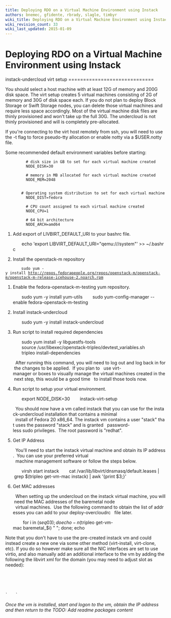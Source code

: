 ```yaml
---
title: Deploying RDO on a Virtual Machine Environment using Instack
authors: bnemec, gfidente, rbrady, slagle, timbyr
wiki_title: Deploying RDO on a Virtual Machine Environment using Instack
wiki_revision_count: 33
wiki_last_updated: 2015-01-09
---
```


# Deploying RDO on a Virtual Machine Environment using Instack

instack-undercloud virt setup =============================

You should select a host machine with at least 12G of memory and 200G disk space. The virt setup creates 5 virtual machines consisting of 2G of memory and 30G of disk space each. If you do not plan to deploy Block Storage or Swift Storage nodes, you can delete those virtual machines and require less space accordingly. Most of the virtual machine disk files are thinly provisioned and won't take up the full 30G. The undercloud is not thinly provisioned and will is completely pre-allocated.

If you're connecting to the virt host remotely from ssh, you will need to use the -t flag to force pseudo-tty allocation or enable notty via a $USER.notty file.

Some recommended default environment variables before starting:

             # disk size in GB to set for each virtual machine created
             NODE_DISK=30

             # memory in MB allocated for each virtual machine created
             NODE_MEM=2048

             # Operating system distribution to set for each virtual machine created
             NODE_DIST=fedora

             # CPU count assigned to each virtual machine created
             NODE_CPU=1

             # 64 bit architecture
             NODE_ARCH=amd64

1. Add export of LIVBIRT_DEFAULT_URI to your bashrc file.

             echo 'export LIBVIRT_DEFAULT_URI="qemu:///system"' >> ~/.bashrc

1. Install the openstack-m repository

`       sudo yum -y install `[`http://repos.fedorapeople.org/repos/openstack-m/openstack-m/openstack-m-release-icehouse-2.noarch.rpm`](http://repos.fedorapeople.org/repos/openstack-m/openstack-m/openstack-m-release-icehouse-2.noarch.rpm)

1. Enable the fedora-openstack-m-testing yum repository.

             sudo yum -y install yum-utils
             sudo yum-config-manager --enable fedora-openstack-m-testing

1. Install instack-undercloud

             sudo yum -y install instack-undercloud

1. Run script to install required dependencies

             sudo yum install -y libguestfs-tools
             source /usr/libexec/openstack-tripleo/devtest_variables.sh
             tripleo install-dependencies

        After running this command, you will need to log out and log back in for the changes to be applied.  If you plan to
        use virt-manager or boxes to visually manage the virtual machines created in the next step, this would be a good time
        to install those tools now.

1. Run script to setup your virtual environment.

             export NODE_DISK=30
             instack-virt-setup

        You should now have a vm called instack that you can use for the instack-undercloud installation that contains a minimal
        install of Fedora 20 x86_64. The instack vm contains a user "stack" that uses the password "stack" and is granted
        password-less sudo privileges.  The root password is "redhat".

1. Get IP Address

        You'll need to start the instack virtual machine and obtain its IP address.  You can use your preferred virtual
        machine management software or follow the steps below.

             virsh start instack
             cat /var/lib/libvirt/dnsmasq/default.leases | grep $(tripleo get-vm-mac instack) | awk '{print $3;}'

1. Get MAC addresses

        When setting up the undercloud on the instack virtual machine, you will need the MAC addresses of the baremetal node
        virtual machines.  Use the following command to obtain the list of addresses you can add to your deploy-overcloudrc
        file later.

              for i in $(seq 0 3); do echo -n $(tripleo get-vm-mac baremetal_$i) " "; done; echo

Note that you don't have to use the pre-created instack vm and could instead create a new one via some other method (virt-install, virt-clone, etc). If you do so however make sure all the NIC interfaces are set to use virtio, and also manually add an additional interface to the vm by adding the following the libvirt xml for the domain (you may need to adjust slot as needed):

`       `<interface type='network'>
               

`         `<model type='virtio'/>
               

<address type='pci' domain='0x0000' bus='0x00' slot='0x09' function='0x0'/>
`       `</interface>

Once the vm is installed, start and logon to the vm, obtain the IP address and then return to the TODO: Add readme packages content
